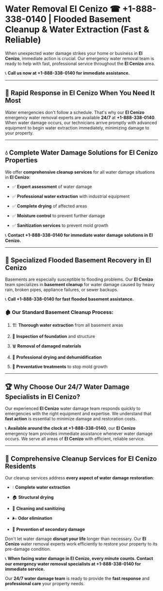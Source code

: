 # Water Removal El Cenizo ☎ +1-888-338-0140 | Flooded Basement Cleanup & Water Extraction (Fast & Reliable)

When unexpected water damage strikes your home or business in **El Cenizo**, immediate action is crucial. Our emergency water removal team is ready to help with fast, professional service throughout the **El Cenizo** area. 

📞 **Call us now at +1-888-338-0140 for immediate assistance.**
---
## 🚀 Rapid Response in El Cenizo When You Need It Most
Water emergencies don't follow a schedule. That's why our **El Cenizo** emergency water removal experts are available **24/7** at **+1-888-338-0140**. When water damage occurs, our technicians arrive promptly with advanced equipment to begin water extraction immediately, minimizing damage to your property.
---
## 💧 Complete Water Damage Solutions for El Cenizo Properties
We offer **comprehensive cleanup services** for all water damage situations in **El Cenizo**:
- ✅ **Expert assessment** of water damage  
- ✅ **Professional water extraction** with industrial equipment  
- ✅ **Complete drying** of affected areas  
- ✅ **Moisture control** to prevent further damage  
- ✅ **Sanitization services** to prevent mold growth  
📞 **Contact +1-888-338-0140 for immediate water damage solutions in El Cenizo.**
---
## 🌊 Specialized Flooded Basement Recovery in El Cenizo
Basements are especially susceptible to flooding problems. Our **El Cenizo** team specializes in **basement cleanup** for water damage caused by heavy rain, broken pipes, appliance failures, or sewer backups. 
📞 **Call +1-888-338-0140 for fast flooded basement assistance.**
### 🏚️ Our Standard Basement Cleanup Process:
1. 🏗️ **Thorough water extraction** from all basement areas  
2. 🔎 **Inspection of foundation** and structure  
3. 🗑️ **Removal of damaged materials**  
4. 💨 **Professional drying and dehumidification**  
5. 🚫 **Preventative treatments** to stop mold growth  
---
## 🏆 Why Choose Our 24/7 Water Damage Specialists in El Cenizo?
Our experienced **El Cenizo** water damage team responds quickly to emergencies with the right equipment and expertise. We understand that **fast action** is essential to minimize damage and restoration costs.
📞 **Available around the clock at +1-888-338-0140**, our **El Cenizo** emergency team provides immediate assistance whenever water damage occurs. We serve all areas of **El Cenizo** with efficient, reliable service.
---
## 🧹 Comprehensive Cleanup Services for El Cenizo Residents
Our cleanup services address **every aspect of water damage restoration**:
- 💧 **Complete water extraction**  
- 🏠 **Structural drying**  
- 🧼 **Cleaning and sanitizing**  
- 🌬️ **Odor elimination**  
- 🚫 **Prevention of secondary damage**  
Don't let water damage **disrupt your life** longer than necessary. Our **El Cenizo** water removal experts work efficiently to restore your property to its pre-damage condition.
📞 **When facing water damage in El Cenizo, every minute counts. Contact our emergency water removal specialists at +1-888-338-0140 for immediate service.**
Our **24/7 water damage team** is ready to provide the **fast response** and **professional care** your property needs.
